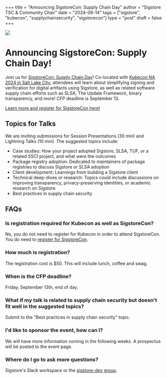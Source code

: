 +++
title = "Announcing SigstoreCon: Supply Chain Day"
author = "Sigstore TSC & Community Chair"
date = "2024-08-14"
tags = ["sigstore", "kubecon", "supplychainsecurity", "sigstorecon"]
type = "post"
draft = false
+++

![](/images/sigstorecon-2024-logo.svg)

# Announcing SigstoreCon: Supply Chain Day!

Join us for [SigstoreCon: Supply Chain Day](https://events.linuxfoundation.org/sigstorecon-supply-chain-day/)!
Co-located with [Kubecon NA 2024 in Salt Lake City](https://events.linuxfoundation.org/kubecon-cloudnativecon-north-america/),
attendees will learn about simplifying signing and verification for digital artifacts using Sigstore,
as well as related software supply chain efforts such as SLSA, The Update Framework, binary transparency, and more!
CFP deadline is September 13.

[Learn more and register for SigstoreCon here!](https://events.linuxfoundation.org/sigstorecon-supply-chain-day!)

## Topics for Talks

We are inviting submissions for Session Presentations (30 min) and Lightning Talks (10 min). The suggested
topics include:

* Case studies: How your project adopted Sigstore, SLSA, TUF, or a related SSCI project, and what were the outcomes
* Package registry adoption: Dedicated to maintainers of package registries to discuss Sigstore or SLSA adoption
* Client development: Learnings from building a Sigstore client
* Technical deep-dives or research: Topics could include discussions on improving transparency, privacy-preserving identities, or academic research on Sigstore
* Best practices in supply chain security

## FAQs

### Is registration required for Kubecon as well as SigstoreCon?

No, you do not need to register for Kubecon in order to attend SigstoreCon.
You do need to [register for SigstoreCon](https://events.linuxfoundation.org/sigstorecon-supply-chain-day/register/).

### How much is registration?

The registration cost is $50. This will include lunch, coffee and swag.

### When is the CFP deadline?

Friday, September 13th, end of day.

### What if my talk is related to supply chain security but doesn't fit well in the suggested topics?

Submit to the "Best practices in supply chain security" topic.

### I'd like to sponsor the event, how can I?

We will have more information coming in the following weeks. A prospectus
will be posted to the event page.

### Where do I go to ask more questions?

Sigstore's Slack workspace or the [sigstore-dev group](https://groups.google.com/g/sigstore-dev).
